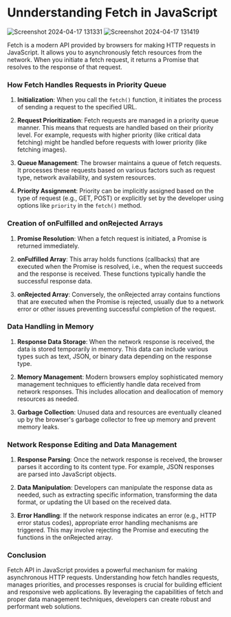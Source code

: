 # Unnderstanding Fetch in JavaScript

![Screenshot 2024-04-17 131331](https://github.com/shivlloyd/Learn_Javascript/assets/41133545/fcaaa3f9-da80-41a5-bcca-be642f4e5315)
![Screenshot 2024-04-17 131419](https://github.com/shivlloyd/Learn_Javascript/assets/41133545/44744f89-8cdf-495c-a27e-68d770a63156)

Fetch is a modern API provided by browsers for making HTTP requests in JavaScript. It allows you to asynchronously fetch resources from the network. When you initiate a fetch request, it returns a Promise that resolves to the response of that request.

### How Fetch Handles Requests in Priority Queue

1. **Initialization**: When you call the `fetch()` function, it initiates the process of sending a request to the specified URL.

2. **Request Prioritization**: Fetch requests are managed in a priority queue manner. This means that requests are handled based on their priority level. For example, requests with higher priority (like critical data fetching) might be handled before requests with lower priority (like fetching images).

3. **Queue Management**: The browser maintains a queue of fetch requests. It processes these requests based on various factors such as request type, network availability, and system resources.

4. **Priority Assignment**: Priority can be implicitly assigned based on the type of request (e.g., GET, POST) or explicitly set by the developer using options like `priority` in the `fetch()` method.

### Creation of onFulfilled and onRejected Arrays

1. **Promise Resolution**: When a fetch request is initiated, a Promise is returned immediately.

2. **onFulfilled Array**: This array holds functions (callbacks) that are executed when the Promise is resolved, i.e., when the request succeeds and the response is received. These functions typically handle the successful response data.

3. **onRejected Array**: Conversely, the onRejected array contains functions that are executed when the Promise is rejected, usually due to a network error or other issues preventing successful completion of the request.

### Data Handling in Memory

1. **Response Data Storage**: When the network response is received, the data is stored temporarily in memory. This data can include various types such as text, JSON, or binary data depending on the response type.

2. **Memory Management**: Modern browsers employ sophisticated memory management techniques to efficiently handle data received from network responses. This includes allocation and deallocation of memory resources as needed.

3. **Garbage Collection**: Unused data and resources are eventually cleaned up by the browser's garbage collector to free up memory and prevent memory leaks.

### Network Response Editing and Data Management

1. **Response Parsing**: Once the network response is received, the browser parses it according to its content type. For example, JSON responses are parsed into JavaScript objects.

2. **Data Manipulation**: Developers can manipulate the response data as needed, such as extracting specific information, transforming the data format, or updating the UI based on the received data.

3. **Error Handling**: If the network response indicates an error (e.g., HTTP error status codes), appropriate error handling mechanisms are triggered. This may involve rejecting the Promise and executing the functions in the onRejected array.

### Conclusion

Fetch API in JavaScript provides a powerful mechanism for making asynchronous HTTP requests. Understanding how fetch handles requests, manages priorities, and processes responses is crucial for building efficient and responsive web applications. By leveraging the capabilities of fetch and proper data management techniques, developers can create robust and performant web solutions.
